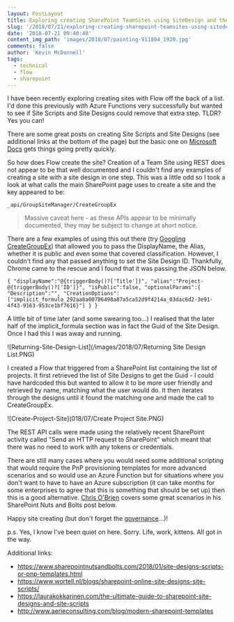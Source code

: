 ```yaml
---
layout: PostLayout
title: Exploring creating SharePoint TeamSites using SiteDesign and the REST API
slug: '/2018/07/21/exploring-creating-sharepoint-teamsites-using-sitedesign-and-the-rest-api'
date: '2018-07-21 09:40:40'
content_img_path: 'images/2018/07/painting-911804_1920.jpg'
comments: false
author: 'Kevin McDonnell'
tags:
  - technical
  - flow
  - sharepoint
---
```


I have been recently exploring creating sites with Flow off the back of a list. I'd done this previously with Azure Functions very successfully but wanted to see if Site Scripts and Site Designs could remove that extra step. TLDR? Yes you can!

There are some great posts on creating Site Scripts and Site Designs (see additional links at the bottom of the page) but the basic one on [Microsoft Docs](https://docs.microsoft.com/en-us/sharepoint/dev/declarative-customization/get-started-create-site-design) gets things going pretty quickly.

So how does Flow create the site? Creation of a Team Site using REST does not appear to be that well documented and I couldn't find any examples of creating a site with a site design in one step. This was a little odd so I took a look at what calls the main SharePoint page uses to create a site and the key appeared to be:

`_api/GroupSiteManager/CreateGroupEx`

> Massive caveat here - as these APIs appear to be minimally documented, they may be subject to change at short notice.

There are a few examples of using this out there (try [Googling CreateGroupEx](https://www.google.co.uk/search?q=creategroupex&oq=creategroupex&aqs=chrome..69i57j69i60l4j69i59.2184j0j7&sourceid=chrome&ie=UTF-8)) that allowed you to pass the DisplayName, the Alias, whether it is public and even some that covered classification. However, I couldn't find any that passed anything to set the Site Design ID. Thankfully, Chrome came to the rescue and I found that it was passing the JSON below.

`{ "displayName":"@{triggerBody()?['Title']}", "alias":"Project-@{triggerBody()?['ID']}", "isPublic":false, "optionalParams":{ "Description":"", "CreationOptions":["implicit_formula_292aa8a00786498a87a5ca52d9f4214a_03dac6d2-3e91-4f43-9163-953ce1bf7616}"] } }`

A little bit of time later (and some swearing too...) I realised that the later half of the implicit_formula section was in fact the Guid of the Site Design. Once I had this I was away and running.

![Returning-Site-Design-List](/images/2018/07/Returning Site Design List.PNG)

I created a Flow that triggered from a SharePoint list containing the list of projects. It first retrieved the list of Site Designs to get the Guid - I could have hardcoded this but wanted to allow it to be more user friendly and retrieved by name, matching what the user would do. It then iterates through the designs until it found the matching one and made the call to CreateGroupEx.

![Create-Project-Site](018/07/Create Project Site.PNG)

The REST API calls were made using the relatively recent SharePoint activity called "Send an HTTP request to SharePoint" which meant that there was no need to work with any tokens or credentials.

There are still many cases where you would need some additional scripting that would require the PnP provisioning templates for more advanced scenarios and so would use an Azure Function but for situations where you don't want to have to have an Azure subscription (it can take months for some enterprises to agree that this is something that should be set up) then this is a good alternative. [Chris O'Brien](https://twitter.com/ChrisO_Brien) covers some great scenarios in his SharePoint Nuts and Bolts post below.

Happy site creating (but don't forget the [governance](http://bostonmusicdave.com/balancing-self-service-with-governance-and-control-in-office-365/)...)!

p.s. Yes, I know I've been quiet on here. Sorry. Life, work, kittens. All got in the way.

Additional links:

- https://www.sharepointnutsandbolts.com/2018/01/site-designs-scripts-or-pnp-templates.html
- https://www.wortell.nl/blogs/sharepoint-online-site-designs-site-scripts/
- https://laurakokkarinen.com/the-ultimate-guide-to-sharepoint-site-designs-and-site-scripts
- http://www.aerieconsulting.com/blog/modern-sharepoint-templates
